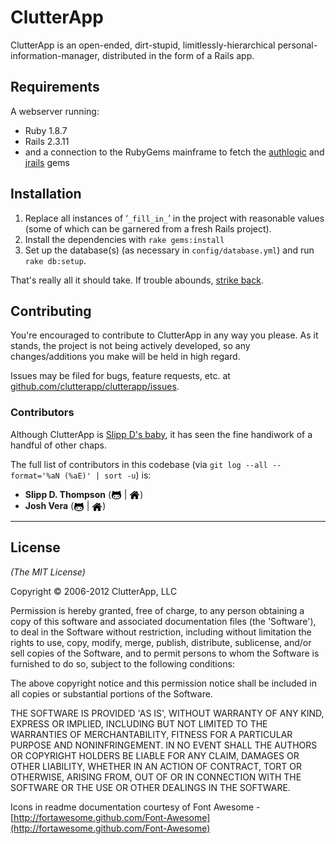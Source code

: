 # ClutterApp

ClutterApp is an open-ended, dirt-stupid, limitlessly-hierarchical personal-information-manager, distributed in the form of a Rails app.



## Requirements

A webserver running:

* Ruby 1.8.7
* Rails 2.3.11
* and a connection to the RubyGems mainframe to fetch the [authlogic](http://rubygems.org/gems/authlogic) and [jrails](http://rubygems.org/gems/jrails) gems



## Installation

1. Replace all instances of &lsquo;`_fill_in_`&rsquo; in the project with reasonable values (some of which can be garnered from a fresh Rails project).
2. Install the dependencies with `rake gems:install`
3. Set up the database(s) (as necessary in `config/database.yml`) and run `rake db:setup`.

That's really all it should take. If trouble abounds, [strike back](http://github.com/clutterapp/clutterapp/issues).


## Contributing

You're encouraged to contribute to ClutterApp in any way you please. As it stands, the project is not being actively developed, so any changes/additions you make will be held in high regard.

Issues may be filed for bugs, feature requests, etc. at [github.com/clutterapp/clutterapp/issues](http://github.com/clutterapp/clutterapp/issues).


### Contributors

Although ClutterApp is [Slipp D's baby](http://instagr.am/p/Q5yjaHDUGb/), it has seen the fine handiwork of a handful of other chaps.

The full list of contributors in this codebase (via `git log --all --format='%aN (%aE)' | sort -u`) is:

* **Slipp D. Thompson** ([<img src="readme/graphics/font-awesome.icon-github.bk-tr.s84+8.png" height="16" align="absmiddle" style="height: 1.2em;" alt="GitHub"/>](http://github.com/slippyd/) | [<img src="readme/graphics/font-awesome.icon-home.bk-tr.s84+8.png" height="16" align="absmiddle" style="height: 1.2em;" alt="slippyd.com"/>](http://slippyd.com))
* **Josh Vera** ([<img src="readme/graphics/font-awesome.icon-github.bk-tr.s84+8.png" height="16" align="absmiddle" style="height: 1.2em;" alt="GitHub"/>](http://github.com/joshvera/) | [<img src="readme/graphics/font-awesome.icon-home.bk-tr.s84+8.png" height="16" align="absmiddle" style="height: 1.2em;" alt="joshvera.com"/>](http://www.joshvera.com))


---


## License

_(The MIT License)_

Copyright &copy; 2006-2012 ClutterApp, LLC

Permission is hereby granted, free of charge, to any person obtaining a copy of this software and associated documentation files (the 'Software'), to deal in the Software without restriction, including without limitation the rights to use, copy, modify, merge, publish, distribute, sublicense, and/or sell copies of the Software, and to permit persons to whom the Software is furnished to do so, subject to the following conditions:

The above copyright notice and this permission notice shall be included in all copies or substantial portions of the Software.

THE SOFTWARE IS PROVIDED 'AS IS', WITHOUT WARRANTY OF ANY KIND, EXPRESS OR IMPLIED, INCLUDING BUT NOT LIMITED TO THE WARRANTIES OF MERCHANTABILITY, FITNESS FOR A PARTICULAR PURPOSE AND NONINFRINGEMENT. IN NO EVENT SHALL THE AUTHORS OR COPYRIGHT HOLDERS BE LIABLE FOR ANY CLAIM, DAMAGES OR OTHER LIABILITY, WHETHER IN AN ACTION OF CONTRACT, TORT OR OTHERWISE, ARISING FROM, OUT OF OR IN CONNECTION WITH THE SOFTWARE OR THE USE OR OTHER DEALINGS IN THE SOFTWARE.

Icons in readme documentation courtesy of Font Awesome - [http://fortawesome.github.com/Font-Awesome](http://fortawesome.github.com/Font-Awesome)
